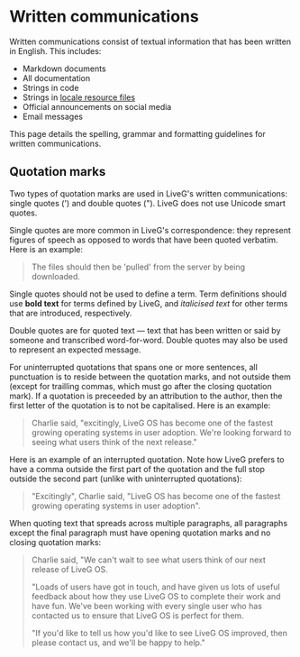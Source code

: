 # Written communications
Written communications consist of textual information that has been written in English. This includes:

* Markdown documents
* All documentation
* Strings in code
* Strings in [locale resource files](https://docs.liveg.tech/?product=adaptui&page=localising-apps.md)
* Official announcements on social media
* Email messages

This page details the spelling, grammar and formatting guidelines for written communications.

## Quotation marks
Two types of quotation marks are used in LiveG's written communications: single quotes (') and double quotes ("). LiveG does not use Unicode smart quotes.

Single quotes are more common in LiveG's correspondence: they represent figures of speech as opposed to words that have been quoted verbatim. Here is an example:

> The files should then be 'pulled' from the server by being downloaded.

Single quotes should not be used to define a term. Term definitions should use **bold text** for terms defined by LiveG, and _italicised text_ for other terms that are introduced, respectively.

Double quotes are for quoted text — text that has been written or said by someone and transcribed word-for-word. Double quotes may also be used to represent an expected message.

For uninterrupted quotations that spans one or more sentences, all punctuation is to reside between the quotation marks, and not outside them (except for trailling commas, which must go after the closing quotation mark). If a quotation is preceeded by an attribution to the author, then the first letter of the quotation is to not be capitalised. Here is an example:

> Charlie said, "excitingly, LiveG OS has become one of the fastest growing operating systems in user adoption. We're looking forward to seeing what users think of the next release."

Here is an example of an interrupted quotation. Note how LiveG prefers to have a comma outside the first part of the quotation and the full stop outside the second part (unlike with uninterrupted quotations):

> "Excitingly", Charlie said, "LiveG OS has become one of the fastest growing operating systems in user adoption".

When quoting text that spreads across multiple paragraphs, all paragraphs except the final paragraph must have opening quotation marks and no closing quotation marks:

> Charlie said, "We can't wait to see what users think of our next release of LiveG OS.
>
> "Loads of users have got in touch, and have given us lots of useful feedback about how they use LiveG OS to complete their work and have fun. We've been working with every single user who has contacted us to ensure that LiveG OS is perfect for them.
>
> "If you'd like to tell us how you'd like to see LiveG OS improved, then please contact us, and we'll be happy to help."